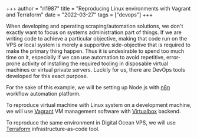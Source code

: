 +++
author = "rl1987"
title = "Reproducing Linux environments with Vagrant and Terraform"
date = "2022-03-27"
tags = ["devops"]
+++

When developing and operating scraping/automation solutions, we don't exactly want to focus
on systems administration part of things. If we are writing code to achieve a particular
objective, making that code run on the VPS or local system is merely a supportive side-objective
that is required to make the primary thing happen. Thus it is undesirable to spend too much time
on it, especially if we can use automation to avoid repetitive, error-prone activity of installing
the required tooling in disposable virtual machines or virtual private servers. Luckily for us,
there are DevOps tools developed for this exact purpose. 

For the sake of this example, we will be setting up Node.js with [n8n](https://n8n.io/)
workflow automation platform.

To reproduce virtual machine with Linux system on a development machine, we will use 
[Vagrant](https://www.vagrantup.com/) VM management software with [Virtualbox](https://www.virtualbox.org/)
backend.

To reproduce the same environment in Digital Ocean VPS, we will use [Terraform](https://www.terraform.io/)
infrastructure-as-code tool.



